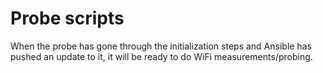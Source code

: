 # Probe scripts
When the probe has gone through the initialization steps and Ansible has pushed an
update to it, it will be ready to do WiFi measurements/probing.
